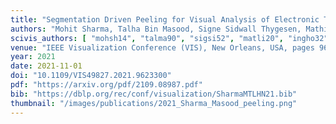 ```yaml
---
title: "Segmentation Driven Peeling for Visual Analysis of Electronic Transitions"
authors: "Mohit Sharma, Talha Bin Masood, Signe Sidwall Thygesen, Mathieu Linares, Ingrid Hotz, Vijay Natarajan"
scivis_authors: [ "mohsh14", "talma90", "sigsi52", "matli20", "ingho32", "indoSwed"]
venue: "IEEE Visualization Conference (VIS), New Orleans, USA, pages 96-100" 
year: 2021
date: 2021-11-01
doi: "10.1109/VIS49827.2021.9623300"
pdf: "https://arxiv.org/pdf/2109.08987.pdf"
bib: "https://dblp.org/rec/conf/visualization/SharmaMTLHN21.bib"
thumbnail: "/images/publications/2021_Sharma_Masood_peeling.png"
---
```

